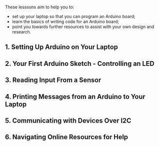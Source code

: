 These lesssons aim to help you to: 
* set up your laptop so that you can program an Arduino board;
* learn the basics of writing code for an Arduino board;
* point you towards further resources to assist with your own design and research.


## 1. Setting Up Arduino on Your Laptop

## 2. Your First Arduino Sketch - Controlling an LED

## 3. Reading Input From a Sensor

## 4. Printing Messages from an Arduino to Your Laptop

## 5. Communicating with Devices Over I2C

## 6. Navigating Online Resources for Help
